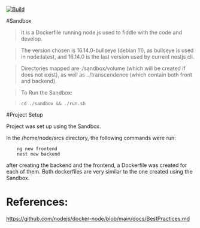 

[![Build](https://github.com/romanbtt/ft_transcendence/actions/workflows/build.yml/badge.svg)](https://github.com/romanbtt/ft_transcendence/actions/workflows/build.yml)

#Sandbox
> It is a Dockerfile running node.js used to fiddle with the code and develop.

> The version chosen is 16.14.0-bullseye (debian 11), as bullseye is used in node:latest, and 16.14.0 is the last version used by current nestjs cli.

> Directories mapped are ./sandbox/volume (which will be created if does not exist), as well as ../transcendence (which contain both front and backend).

> To Run the Sandbox:

> `cd ./sandbox && ./run.sh`


#Project Setup

Project was set up using the Sandbox.

In the /home/node/srcs directory, the following commands were run:

```
	ng new frontend
	nest new backend
```

after creating the backend and the frontend, a Dockerfile was created for each of them. Both dockerfiles are very similar to the one created using the Sandbox.




# References:

https://github.com/nodejs/docker-node/blob/main/docs/BestPractices.md

